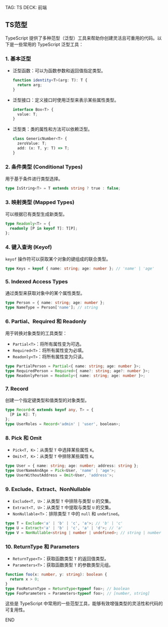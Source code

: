 TAG: TS
DECK: 前端
## TS范型
TypeScript 提供了多种范型（泛型）工具来帮助你创建灵活且可重用的代码。以下是一些常用的 TypeScript 泛型工具：

### 1. **基本泛型**
- 泛型函数：可以为函数参数和返回值指定类型。
  ```ts
  function identity<T>(arg: T): T {
    return arg;
  }
  ```
- 泛型接口：定义接口时使用泛型来表示某些属性类型。
  ```ts
  interface Box<T> {
    value: T;
  }
  ```
- 泛型类：类的属性和方法可以依赖泛型。
  ```ts
  class GenericNumber<T> {
    zeroValue: T;
    add: (x: T, y: T) => T;
  }
  ```

### 2. **条件类型 (Conditional Types)**
用于基于条件进行类型选择。
```ts
type IsString<T> = T extends string ? true : false;
```

### 3. **映射类型 (Mapped Types)**
可以根据已有类型生成新类型。
```ts
type Readonly<T> = {
  readonly [P in keyof T]: T[P];
};
```

### 4. **键入查询 (Keyof)**
`keyof` 操作符可以获取某个对象的键组成的联合类型。
```ts
type Keys = keyof { name: string; age: number }; // 'name' | 'age'
```

### 5. **Indexed Access Types**
通过类型来获取对象中的某个属性类型。
```ts
type Person = { name: string; age: number };
type NameType = Person['name']; // string
```

### 6. **Partial、Required 和 Readonly**
用于转换对象类型的工具类型：
- `Partial<T>`：将所有属性变为可选。
- `Required<T>`：将所有属性变为必填。
- `Readonly<T>`：将所有属性变为只读。

```ts
type PartialPerson = Partial<{ name: string; age: number }>;
type RequiredPerson = Required<{ name?: string; age?: number }>;
type ReadonlyPerson = Readonly<{ name: string; age: number }>;
```

### 7. **Record**
创建一个指定键类型和值类型的对象类型。
```ts
type Record<K extends keyof any, T> = {
  [P in K]: T;
};
type UserRoles = Record<'admin' | 'user', boolean>;
```

### 8. **Pick 和 Omit**
- `Pick<T, K>`：从类型 `T` 中选择某些属性 `K`。
- `Omit<T, K>`：从类型 `T` 中排除某些属性 `K`。

```ts
type User = { name: string; age: number; address: string };
type UserNameAndAge = Pick<User, 'name' | 'age'>;
type UserWithoutAddress = Omit<User, 'address'>;
```

### 9. **Exclude、Extract、NonNullable**
- `Exclude<T, U>`：从类型 `T` 中排除与类型 `U` 的交集。
- `Extract<T, U>`：从类型 `T` 中提取与类型 `U` 的交集。
- `NonNullable<T>`：排除类型 `T` 中的 `null` 和 `undefined`。

```ts
type T = Exclude<'a' | 'b' | 'c', 'a'>; // 'b' | 'c'
type U = Extract<'a' | 'b' | 'c', 'a' | 'd'>; // 'a'
type V = NonNullable<string | number | undefined>; // string | number
```

### 10. **ReturnType 和 Parameters**
- `ReturnType<T>`：获取函数类型 `T` 的返回值类型。
- `Parameters<T>`：获取函数类型 `T` 的参数类型元组。

```ts
function foo(x: number, y: string): boolean {
  return x > 0;
}
type FooReturnType = ReturnType<typeof foo>; // boolean
type FooParameters = Parameters<typeof foo>; // [number, string]
```

这些是 TypeScript 中常用的一些范型工具，能够有效增强类型的灵活性和代码的可复用性。


END
<!--ID: 1728546720306-->
